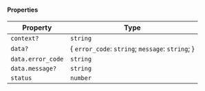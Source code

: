 #### Properties

| Property                        | Type                                             |
| ------------------------------- | ------------------------------------------------ |
| <a id="context"></a> `context?` | `string`                                         |
| <a id="data"></a> `data?`       | { `error_code`: `string`; `message`: `string`; } |
| `data.error_code`               | `string`                                         |
| `data.message?`                 | `string`                                         |
| <a id="status"></a> `status`    | `number`                                         |

